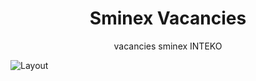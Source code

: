 # <h1 align="center">Sminex Vacancies</h1>
<p align="center">vacancies sminex INTEKO</p>
<img src="https://i.ibb.co/jwnghfQ/Sminex.jpg" alt="Layout" align="center">
